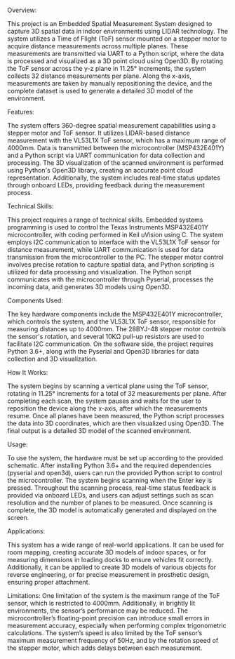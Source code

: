 
Overview:

This project is an Embedded Spatial Measurement System designed to capture 3D spatial data in indoor environments using LIDAR technology. The system utilizes a Time of Flight (ToF) sensor mounted on a stepper motor to acquire distance measurements across multiple planes. These measurements are transmitted via UART to a Python script, where the data is processed and visualized as a 3D point cloud using Open3D. By rotating the ToF sensor across the y-z plane in 11.25° increments, the system collects 32 distance measurements per plane. Along the x-axis, measurements are taken by manually repositioning the device, and the complete dataset is used to generate a detailed 3D model of the environment.

Features:

The system offers 360-degree spatial measurement capabilities using a stepper motor and ToF sensor. It utilizes LIDAR-based distance measurement with the VL53L1X ToF sensor, which has a maximum range of 4000mm. Data is transmitted between the microcontroller (MSP432E401Y) and a Python script via UART communication for data collection and processing. The 3D visualization of the scanned environment is performed using Python's Open3D library, creating an accurate point cloud representation. Additionally, the system includes real-time status updates through onboard LEDs, providing feedback during the measurement process.

Technical Skills:

This project requires a range of technical skills. Embedded systems programming is used to control the Texas Instruments MSP432E401Y microcontroller, with coding performed in Keil uVision using C. The system employs I2C communication to interface with the VL53L1X ToF sensor for distance measurement, while UART communication is used for data transmission from the microcontroller to the PC. The stepper motor control involves precise rotation to capture spatial data, and Python scripting is utilized for data processing and visualization. The Python script communicates with the microcontroller through Pyserial, processes the incoming data, and generates 3D models using Open3D.

Components Used:

The key hardware components include the MSP432E401Y microcontroller, which controls the system, and the VL53L1X ToF sensor, responsible for measuring distances up to 4000mm. The 28BYJ-48 stepper motor controls the sensor's rotation, and several 10KΩ pull-up resistors are used to facilitate I2C communication. On the software side, the project requires Python 3.6+, along with the Pyserial and Open3D libraries for data collection and 3D visualization.

How It Works:

The system begins by scanning a vertical plane using the ToF sensor, rotating in 11.25° increments for a total of 32 measurements per plane. After completing each scan, the system pauses and waits for the user to reposition the device along the x-axis, after which the measurements resume. Once all planes have been measured, the Python script processes the data into 3D coordinates, which are then visualized using Open3D. The final output is a detailed 3D model of the scanned environment.

Usage:

To use the system, the hardware must be set up according to the provided schematic. After installing Python 3.6+ and the required dependencies (pyserial and open3d), users can run the provided Python script to control the microcontroller. The system begins scanning when the Enter key is pressed. Throughout the scanning process, real-time status feedback is provided via onboard LEDs, and users can adjust settings such as scan resolution and the number of planes to be measured. Once scanning is complete, the 3D model is automatically generated and displayed on the screen.

Applications:

This system has a wide range of real-world applications. It can be used for room mapping, creating accurate 3D models of indoor spaces, or for measuring dimensions in loading docks to ensure vehicles fit correctly. Additionally, it can be applied to create 3D models of various objects for reverse engineering, or for precise measurement in prosthetic design, ensuring proper attachment.

Limitations:
One limitation of the system is the maximum range of the ToF sensor, which is restricted to 4000mm. Additionally, in brightly lit environments, the sensor’s performance may be reduced. The microcontroller’s floating-point precision can introduce small errors in measurement accuracy, especially when performing complex trigonometric calculations. The system’s speed is also limited by the ToF sensor’s maximum measurement frequency of 50Hz, and by the rotation speed of the stepper motor, which adds delays between each measurement.
